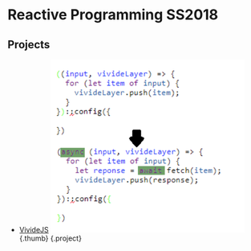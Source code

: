 # Reactive Programming SS2018


<style data-src="../seminars.css"></style>
<lively-import src="../_navigation.html"></lively-import>

## Projects

- [VivideJS](vivide-js/index.md)  ![](vivide-js/screenshot.png){.thumb} {.project}


<lively-import src="../_logo.html"></lively-import>
<lively-import src="../_footer.html"></lively-import>